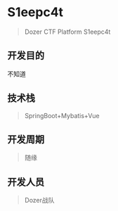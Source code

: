 # S1eepc4t
> Dozer CTF Platform S1eepc4t

## 开发目的

不知道

## 技术栈

> SpringBoot+Mybatis+Vue

## 开发周期

> 随缘

## 开发人员

> Dozer战队